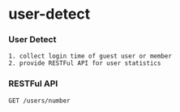 # user-detect

### User Detect
    1. collect login time of guest user or member
    2. provide RESTFul API for user statistics

### RESTFul API
    GET /users/number